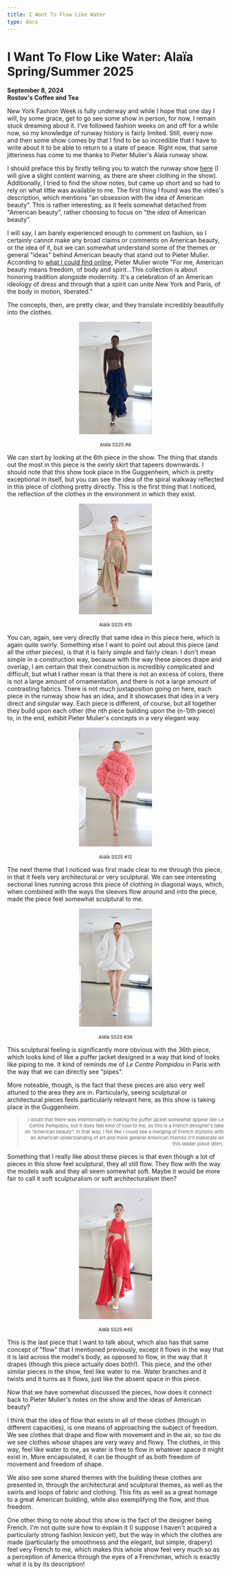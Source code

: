 ```yaml
---
title: I Want To Flow Like Water
type: docs
---
```


# I Want To Flow Like Water: Alaïa Spring/Summer 2025

**September 8, 2024**  
**Rostov's Coffee and Tea**

New York Fashion Week is fully underway and while I hope that one day I will, by some grace, get to go see some show in person, for now, I remain stuck dreaming about it. I've followed fashion weeks on and off for a while now, so my knowledge of runway history is fairly limited. Still, every now and then some show comes by that I find to be so incredible that I have to write about it to be able to return to a state of peace. Right now, that same jitteriness has come to me thanks to Pieter Mulier's Alaïa runway show.  

I should preface this by firstly telling you to watch the runway show [here](https://www.youtube.com/watch?v=xM4nplrsfiE&t=1s) (I will give a slight content warning, as there are sheer clothing in the show). Additionally, I tried to find the show notes, but came up short and so had to rely on what little was available to me. The first thing I found was the video's description, which mentions "an obsession with the idea of American beauty". This is rather interesting, as it feels somewhat detached from "American beauty", rather choosing to focus on "the *idea* of American beauty". 

I will say, I am barely experienced enough to comment on fashion, so I certainly cannot make any broad claims or comments on American beauty, or the idea of it, but we can somewhat understand some of the themes or general "ideas" behind American beauty that stand out to Pieter Mulier. According to [what I could find online](https://www.harpersbazaar.com/fashion/fashion-week/a62092224/alaia-spring-2025-new-york/), Pieter Mulier wrote "For me, American beauty means freedom, of body and spirit...This collection is about honoring tradition alongside modernity. It's a celebration of an American ideology of dress and through that a spirit can unite New York and Paris, of the body in motion, liberated."  

The concepts, then, are pretty clear, and they translate incredibly beautifully into the clothes.  

<figure> <p style="text-align:center;"><img src=images/alaia_6.png alt="Alaïa SS25 #6" style="width:40%; height: auto;"></p> <figcaption style="font-size: 11px; text-align:center;">Alaïa SS25 #6</figcaption> </figure>  

We can start by looking at the 6th piece in the show. The thing that stands out the most in this piece is the swirly skirt that tapeers downwards. I should note that this show took place in the Guggenheim, which is pretty exceptional in itself, but you can see the idea of the spiral walkway reflected in this piece of clothing pretty directly. This is the first thing that I noticed, the reflection of the clothes in the environment in which they exist. 

<figure> <p style="text-align:center;"><img src=images/alaia_15.png alt="Alaïa SS25 #15" style="width:40%; height: auto;"></p> <figcaption style="font-size: 11px; text-align:center;">Alaïa SS25 #15</figcaption> </figure>  

You can, again, see very directly that same idea in this piece here, which is again quite swirly. Something else I want to point out about this piece (and all the other pieces), is that it is fairly simple and fairly clean. I don't mean simple in a construction way, because with the way these pieces drape and overlap, I am certain that their construction is incredibly complicated and difficult, but what I rather mean is that there is not an excess of colors, there is not a large amount of ornamentation, and there is not a large amount of contrasting fabrics. There is not much juxtaposition going on here, each piece in the runway show has an idea, and it showcases that idea in a very direct and singular way. Each piece is different, of course, but all together they build upon each other (the nth piece building upon the (n-1)th piece) to, in the end, exhibit Pieter Mulier's concepts in a very elegant way.

<figure> <p style="text-align:center;"><img src=images/alaia_12.png alt="Alaïa SS25 #12" style="width:40%; height: auto;"></p> <figcaption style="font-size: 11px; text-align:center;">Alaïa SS25 #12</figcaption> </figure>  

The next theme that I noticed was first made clear to me through this piece, in that it feels very architectural or very sculptural. We can see interesting sectional lines running across this piece of clothing in diagonal ways, which, when combined with the ways the sleeves flow around and into the piece, made the piece feel somewhat sculptural to me. 

<figure> <p style="text-align:center;"><img src=images/alaia_36.png alt="Alaïa SS25 #36" style="width:40%; height: auto;"></p> <figcaption style="font-size: 11px; text-align:center;">Alaïa SS25 #36</figcaption> </figure>  

This sculptural feeling is significantly more obvious with the 36th piece, which looks kind of like a puffer jacket designed in a way that kind of looks like piping to me. It kind of reminds me of *Le Centre Pompidou* in Paris with the way that we can directly see "pipes".  

More noteable, though, is the fact that these pieces are also very well attuned to the area they are in. Particularly, seeing sculptural or architectural pieces feels particularly relevant here, as this show is taking place in the Guggenheim. 

> <p style="font-size: 11px; text-align:right;"> I doubt that there was intentionality in making the puffer jacket somewhat appear like Le Centre Pompidou, but it does feel kind of cool to me, as this is a French designer's take on "American beauty". In that way, I felt like I could see a merging of French stylisms with an American understanding of art and more general American themes (I'll elaborate on this ladder piece later). </p>

Something that I really like about these pieces is that even though a lot of pieces in this show feel sculptural, they all still flow. They flow with the way the models walk and they all seem somewhat soft. Maybe it would be more fair to call it soft sculpturalism or soft architecturalism then?

<figure> <p style="text-align:center;"><img src=images/alaia_45.png alt="Alaïa SS25 #45" style="width:40%; height: auto;"></p> <figcaption style="font-size: 11px; text-align:center;">Alaïa SS25 #45</figcaption> </figure>  

This is the last piece that I want to talk about, which also has that same concept of "flow" that I mentioned previously, except it flows in the way that it is laid across the model's body, as opposed to flow, in the way that it drapes (though this piece actually does both!). This piece, and the other similar pieces in the show, feel like water to me. Water branches and it twists and it turns as it flows, just like the absent space in this piece.

Now that we have somewhat discussed the pieces, how does it connect back to Pieter Mulier's notes on the show and the ideas of American beauty?

I think that the idea of flow that exists in all of these clothes (though in different capacities), is one means of approaching the subject of freedom. We see clothes that drape and flow with movement and in the air, so too do we see clothes whose shapes are very wavy and flowy. The clothes, in this way, feel like water to me, as water is free to flow in whatever space it might exist in. More encapsulated, it can be thought of as both freedom of movement and freedom of shape. 

We also see some shared themes with the building these clothes are presented in, through the architectural and sculptural themes, as well as the swirls and loops of fabric and clothing. This fits as well as a great homage to a great American building, while also exemplifying the flow, and thus freedom.  

One other thing to note about this show is the fact of the designer being French. I'm not quite sure how to explain it (I suppose I haven't acquired a particularly strong fashion lexicon yet), but the way in which the clothes are made (particularly the smoothness and the elegant, but simple, drapery) feel very French to me, which makes this whole show feel very much so as a perception of America through the eyes of a Frenchman, which is exactly what it is by its description!

